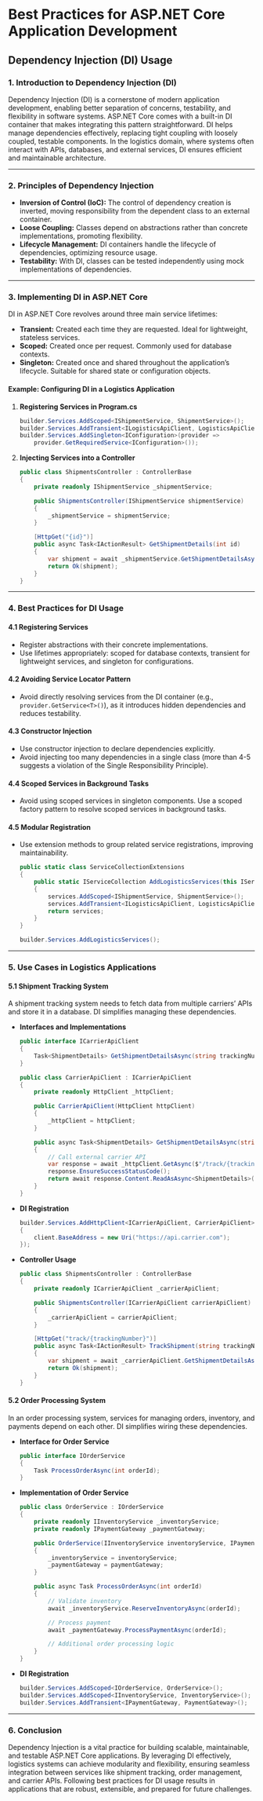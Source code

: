 # Best Practices for ASP.NET Core Application Development

## **Dependency Injection (DI) Usage**

### **1. Introduction to Dependency Injection (DI)**

Dependency Injection (DI) is a cornerstone of modern application development, enabling better separation of concerns, testability, and flexibility in software systems. ASP.NET Core comes with a built-in DI container that makes integrating this pattern straightforward. DI helps manage dependencies effectively, replacing tight coupling with loosely coupled, testable components. In the logistics domain, where systems often interact with APIs, databases, and external services, DI ensures efficient and maintainable architecture.

---

### **2. Principles of Dependency Injection**

- **Inversion of Control (IoC):** The control of dependency creation is inverted, moving responsibility from the dependent class to an external container.
- **Loose Coupling:** Classes depend on abstractions rather than concrete implementations, promoting flexibility.
- **Lifecycle Management:** DI containers handle the lifecycle of dependencies, optimizing resource usage.
- **Testability:** With DI, classes can be tested independently using mock implementations of dependencies.

---

### **3. Implementing DI in ASP.NET Core**

DI in ASP.NET Core revolves around three main service lifetimes:

- **Transient:** Created each time they are requested. Ideal for lightweight, stateless services.
- **Scoped:** Created once per request. Commonly used for database contexts.
- **Singleton:** Created once and shared throughout the application’s lifecycle. Suitable for shared state or configuration objects.

#### **Example: Configuring DI in a Logistics Application**

1. **Registering Services in Program.cs**

   ```csharp
   builder.Services.AddScoped<IShipmentService, ShipmentService>();
   builder.Services.AddTransient<ILogisticsApiClient, LogisticsApiClient>();
   builder.Services.AddSingleton<IConfiguration>(provider =>
       provider.GetRequiredService<IConfiguration>());
   ```

2. **Injecting Services into a Controller**

   ```csharp
   public class ShipmentsController : ControllerBase
   {
       private readonly IShipmentService _shipmentService;

       public ShipmentsController(IShipmentService shipmentService)
       {
           _shipmentService = shipmentService;
       }

       [HttpGet("{id}")]
       public async Task<IActionResult> GetShipmentDetails(int id)
       {
           var shipment = await _shipmentService.GetShipmentDetailsAsync(id);
           return Ok(shipment);
       }
   }
   ```

---

### **4. Best Practices for DI Usage**

#### **4.1 Registering Services**

- Register abstractions with their concrete implementations.
- Use lifetimes appropriately: scoped for database contexts, transient for lightweight services, and singleton for configurations.

#### **4.2 Avoiding Service Locator Pattern**

- Avoid directly resolving services from the DI container (e.g., `provider.GetService<T>()`), as it introduces hidden dependencies and reduces testability.

#### **4.3 Constructor Injection**

- Use constructor injection to declare dependencies explicitly.
- Avoid injecting too many dependencies in a single class (more than 4-5 suggests a violation of the Single Responsibility Principle).

#### **4.4 Scoped Services in Background Tasks**

- Avoid using scoped services in singleton components. Use a scoped factory pattern to resolve scoped services in background tasks.

#### **4.5 Modular Registration**

- Use extension methods to group related service registrations, improving maintainability.

   ```csharp
   public static class ServiceCollectionExtensions
   {
       public static IServiceCollection AddLogisticsServices(this IServiceCollection services)
       {
           services.AddScoped<IShipmentService, ShipmentService>();
           services.AddTransient<ILogisticsApiClient, LogisticsApiClient>();
           return services;
       }
   }
   ```

   ```csharp
   builder.Services.AddLogisticsServices();
   ```

---

### **5. Use Cases in Logistics Applications**

#### **5.1 Shipment Tracking System**

A shipment tracking system needs to fetch data from multiple carriers’ APIs and store it in a database. DI simplifies managing these dependencies.

- **Interfaces and Implementations**

   ```csharp
   public interface ICarrierApiClient
   {
       Task<ShipmentDetails> GetShipmentDetailsAsync(string trackingNumber);
   }

   public class CarrierApiClient : ICarrierApiClient
   {
       private readonly HttpClient _httpClient;

       public CarrierApiClient(HttpClient httpClient)
       {
           _httpClient = httpClient;
       }

       public async Task<ShipmentDetails> GetShipmentDetailsAsync(string trackingNumber)
       {
           // Call external carrier API
           var response = await _httpClient.GetAsync($"/track/{trackingNumber}");
           response.EnsureSuccessStatusCode();
           return await response.Content.ReadAsAsync<ShipmentDetails>();
       }
   }
   ```

- **DI Registration**

   ```csharp
   builder.Services.AddHttpClient<ICarrierApiClient, CarrierApiClient>(client =>
   {
       client.BaseAddress = new Uri("https://api.carrier.com");
   });
   ```

- **Controller Usage**

   ```csharp
   public class ShipmentsController : ControllerBase
   {
       private readonly ICarrierApiClient _carrierApiClient;

       public ShipmentsController(ICarrierApiClient carrierApiClient)
       {
           _carrierApiClient = carrierApiClient;
       }

       [HttpGet("track/{trackingNumber}")]
       public async Task<IActionResult> TrackShipment(string trackingNumber)
       {
           var shipment = await _carrierApiClient.GetShipmentDetailsAsync(trackingNumber);
           return Ok(shipment);
       }
   }
   ```

#### **5.2 Order Processing System**

In an order processing system, services for managing orders, inventory, and payments depend on each other. DI simplifies wiring these dependencies.

- **Interface for Order Service**

   ```csharp
   public interface IOrderService
   {
       Task ProcessOrderAsync(int orderId);
   }
   ```

- **Implementation of Order Service**

   ```csharp
   public class OrderService : IOrderService
   {
       private readonly IInventoryService _inventoryService;
       private readonly IPaymentGateway _paymentGateway;

       public OrderService(IInventoryService inventoryService, IPaymentGateway paymentGateway)
       {
           _inventoryService = inventoryService;
           _paymentGateway = paymentGateway;
       }

       public async Task ProcessOrderAsync(int orderId)
       {
           // Validate inventory
           await _inventoryService.ReserveInventoryAsync(orderId);

           // Process payment
           await _paymentGateway.ProcessPaymentAsync(orderId);

           // Additional order processing logic
       }
   }
   ```

- **DI Registration**

   ```csharp
   builder.Services.AddScoped<IOrderService, OrderService>();
   builder.Services.AddScoped<IInventoryService, InventoryService>();
   builder.Services.AddTransient<IPaymentGateway, PaymentGateway>();
   ```

---

### **6. Conclusion**

Dependency Injection is a vital practice for building scalable, maintainable, and testable ASP.NET Core applications. By leveraging DI effectively, logistics systems can achieve modularity and flexibility, ensuring seamless integration between services like shipment tracking, order management, and carrier APIs. Following best practices for DI usage results in applications that are robust, extensible, and prepared for future challenges.
